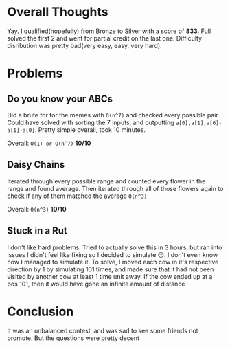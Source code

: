 # Overall Thoughts
Yay. I qualified(hopefully) from Bronze to Silver with a score of **833**. Full solved the first 2 and went for partial credit on the last one. Difficulty disribution was pretty bad(very easy, easy, very hard).

# Problems

## Do you know your ABCs
Did a brute for for the memes with `O(n^7)` and checked every possible pair. Could have solved with sorting the 7 inputs, and outputting `a[0],a[1],a[6]-a[1]-a[0]`. Pretty simple overall, took 10 minutes.

Overall: `O(1) or O(n^7)` **10/10**

## Daisy Chains
Iterated through every possible range and counted every flower in the range and found average. Then iterated through all of those flowers again to check if any of them matched the average `O(n^3)`

Overall: `O(n^3)` **10/10**

## Stuck in a Rut
I don't like hard problems. Tried to actually solve this in 3 hours, but ran into issues I didn't feel like fixing so I decided to simulate :pensive:. I don't even know how I managed to simulate it.
To solve, I moved each cow in it's respective direction by 1 by simulating 101 times, and made sure that it had not been visited by another cow at least 1 time unit away. If the cow ended up at a pos 101, then it would have gone an infinite amount of distance

# Conclusion
It was an unbalanced contest, and was sad to see some friends not promote. But the questions were pretty decent
